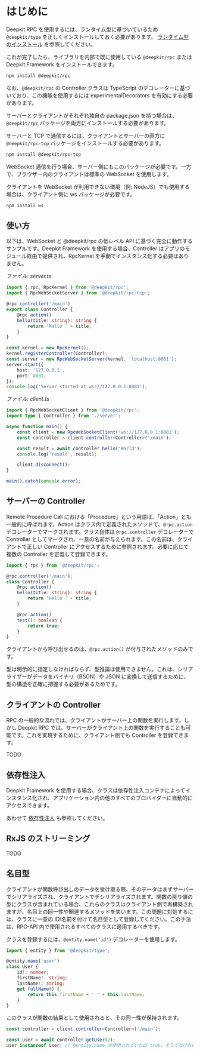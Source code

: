 # はじめに

Deepkit RPC を使用するには、ランタイム型に基づいているため `@deepkit/type` を正しくインストールしておく必要があります。 [ランタイム型のインストール](../runtime-types.md) を参照してください。

これが完了したら、ライブラリを内部で既に使用している `@deepkit/rpc` または Deepkit Framework をインストールできます。

```sh
npm install @deepkit/rpc
```

なお、`@deepkit/rpc` の Controller クラスは TypeScript のデコレーターに基づいており、この機能を使用するには experimentalDecorators を有効にする必要があります。

サーバーとクライアントがそれぞれ独自の package.json を持つ場合は、`@deepkit/rpc` パッケージを両方にインストールする必要があります。

サーバーと TCP で通信するには、クライアントとサーバーの両方に `@deepkit/rpc-tcp` パッケージをインストールする必要があります。

```sh
npm install @deepkit/rpc-tcp
```

WebSocket 通信を行う場合、サーバー側にもこのパッケージが必要です。一方で、ブラウザー内のクライアントは標準の WebSocket を使用します。

クライアントを WebSocket が利用できない環境（例: NodeJS）でも使用する場合は、クライアント側に ws パッケージが必要です。

```sh
npm install ws
```

## 使い方

以下は、WebSocket と @deepkit/rpc の低レベル API に基づく完全に動作するサンプルです。Deepkit Framework を使用する場合、Controller はアプリのモジュール経由で提供され、RpcKernel を手動でインスタンス化する必要はありません。

_ファイル: server.ts_

```typescript
import { rpc, RpcKernel } from '@deepkit/rpc';
import { RpcWebSocketServer } from '@deepkit/rpc-tcp';

@rpc.controller('/main')
export class Controller {
    @rpc.action()
    hello(title: string): string {
        return 'Hello ' + title;
    }
}

const kernel = new RpcKernel();
kernel.registerController(Controller);
const server = new RpcWebSocketServer(kernel, 'localhost:8081');
server.start({
    host: '127.0.0.1',
    port: 8081,
});
console.log('Server started at ws://127.0.0.1:8081');

```

_ファイル: client.ts_

```typescript
import { RpcWebSocketClient } from '@deepkit/rpc';
import type { Controller } from './server';

async function main() {
    const client = new RpcWebSocketClient('ws://127.0.0.1:8081');
    const controller = client.controller<Controller>('/main');

    const result = await controller.hello('World');
    console.log('result', result);

    client.disconnect();
}

main().catch(console.error);

```

## サーバーの Controller

Remote Procedure Call における「Procedure」という用語は、「Action」とも一般的に呼ばれます。Action はクラス内で定義されたメソッドで、`@rpc.action` デコレーターでマークされます。クラス自体は `@rpc.controller` デコレーターで Controller としてマークされ、一意の名前が与えられます。この名前は、クライアントで正しい Controller にアクセスするために参照されます。必要に応じて複数の Controller を定義して登録できます。


```typescript
import { rpc } from '@deepkit/rpc';

@rpc.controller('/main');
class Controller {
    @rpc.action()
    hello(title: string): string {
        return 'Hello ' + title;
    }

    @rpc.action()
    test(): boolean {
        return true;
    }
}
```

クライアントから呼び出せるのは、`@rpc.action()` が付与されたメソッドのみです。

型は明示的に指定しなければならず、型推論は使用できません。これは、シリアライザーがデータをバイナリ（BSON）や JSON に変換して送信するために、型の構造を正確に把握する必要があるためです。

## クライアントの Controller

RPC の一般的な流れでは、クライアントがサーバー上の関数を実行します。しかし Deepkit RPC では、サーバーがクライアント上の関数を実行することも可能です。これを実現するために、クライアント側でも Controller を登録できます。

TODO

## 依存性注入

Deepkit Framework を使用する場合、クラスは依存性注入コンテナによってインスタンス化され、アプリケーション内の他のすべてのプロバイダーに自動的にアクセスできます。

あわせて [依存性注入](dependency-injection.md#) も参照してください。

## RxJS のストリーミング

TODO

## 名目型

クライアントが関数呼び出しのデータを受け取る際、そのデータはまずサーバーでシリアライズされ、クライアントでデシリアライズされます。関数の戻り値の型にクラスが含まれている場合、これらのクラスはクライアント側で再構築されますが、名目上の同一性や関連するメソッドを失います。この問題に対処するには、クラスに一意の ID/名前を付けて名目型として登録してください。この手法は、RPC-API 内で使用されるすべてのクラスに適用するべきです。

クラスを登録するには、`@entity.name('id')` デコレーターを使用します。

```typescript
import { entity } from '@deepkit/type';

@entity.name('user')
class User {
    id!: number;
    firstName!: string;
    lastName!: string;
    get fullName() {
        return this.firstName + ' ' + this.lastName;
    }
}
```

このクラスが関数の結果として使用されると、その同一性が保持されます。

```typescript
const controller = client.controller<Controller>('/main');

const user = await controller.getUser(2);
user instanceof User; // @entity.name が使用されていれば true、そうでなければ false
```